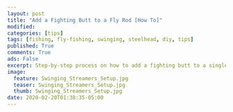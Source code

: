 ```yaml
---
layout: post
title: "Add a Fighting Butt to a Fly Rod [How To]"
modified:
categories: [tips]
tags: [fishing, fly-fishing, swinging, steelhead, diy, tips]
published: True
comments: True
ads: False
excerpt: Step-by-step process on how to add a fighting butt to a single-handed fly rod.
image:
  feature: Swinging_Streamers_Setup.jpg
  teaser: Swinging_Streamers_Setup.jpg
  thumb: Swinging_Streamers_Setup.jpg
date: 2020-02-20T01:38:35-05:00
---
```

